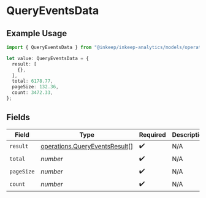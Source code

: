 # QueryEventsData

## Example Usage

```typescript
import { QueryEventsData } from "@inkeep/inkeep-analytics/models/operations";

let value: QueryEventsData = {
  result: [
    {},
  ],
  total: 6178.77,
  pageSize: 132.36,
  count: 3472.33,
};
```

## Fields

| Field                                                                          | Type                                                                           | Required                                                                       | Description                                                                    |
| ------------------------------------------------------------------------------ | ------------------------------------------------------------------------------ | ------------------------------------------------------------------------------ | ------------------------------------------------------------------------------ |
| `result`                                                                       | [operations.QueryEventsResult](../../models/operations/queryeventsresult.md)[] | :heavy_check_mark:                                                             | N/A                                                                            |
| `total`                                                                        | *number*                                                                       | :heavy_check_mark:                                                             | N/A                                                                            |
| `pageSize`                                                                     | *number*                                                                       | :heavy_check_mark:                                                             | N/A                                                                            |
| `count`                                                                        | *number*                                                                       | :heavy_check_mark:                                                             | N/A                                                                            |